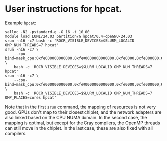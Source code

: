 # User instructions for hpcat.


Example `hpcat`:

```
salloc -N2 -pstandard-g -G 16 -t 10:00
module load LUMI/24.03 partition/G hpcat/0.4-cpeGNU-24.03
srun -n16 -c7 bash -c 'ROCR_VISIBLE_DEVICES=$SLURM_LOCALID OMP_NUM_THREADS=7 hpcat'
srun -n16 -c7 \
    --cpu-bind=mask_cpu:0xfe000000000000,0xfe00000000000000,0xfe0000,0xfe000000,0xfe,0xfe00,0xfe00000000,0xfe0000000000 \
    bash -c 'ROCR_VISIBLE_DEVICES=$SLURM_LOCALID OMP_NUM_THREADS=7 hpcat'
srun -n16 -c7 \
    --cpu-bind=mask_cpu:0xfe000000000000,0xfe00000000000000,0xfe0000,0xfe000000,0xfe,0xfe00,0xfe00000000,0xfe0000000000 \
    bash -c 'ROCR_VISIBLE_DEVICES=$SLURM_LOCALID OMP_NUM_THREADS=7 OMP_PLACES=cores hpcat'
```

Note that in the first `srun` command, the mapping of resources is not very good. GPUs 
don't map to their closest chiplet, and the network adapters are also linked based 
on the CPU NUMA domain. In the second case, the mapping is optimal, but except for the
Cray compilers, the OpenMP threads can still move in the chiplet. In the last case, these 
are also fixed with all compilers.
